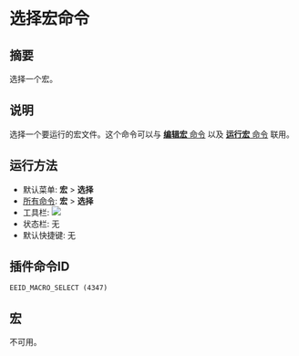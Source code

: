 # 选择宏命令

## 摘要

选择一个宏。

## 说明

选择一个要运行的宏文件。这个命令可以与 [**编辑宏** 命令](macro_edit) 以及 [**运行宏** 命令](quick_macro_run) 联用。

## 运行方法

- 默认菜单: **宏** \> **选择**
- [所有命令](../tools/all_commands): **宏**
\> **选择**
- 工具栏: ![](../../images/macroselect..png)
- 状态栏: 无
- 默认快捷键: 无

## 插件命令ID

```
EEID_MACRO_SELECT (4347)
```

## 宏

不可用。
